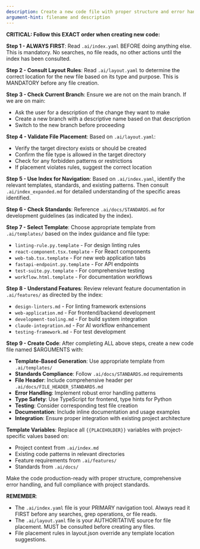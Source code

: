 ```yaml
---
description: Create a new code file with proper structure and error handling
argument-hint: filename and description
---
```


**CRITICAL: Follow this EXACT order when creating new code:**

**Step 1 - ALWAYS FIRST**: Read `.ai/index.yaml` BEFORE doing anything else. This is mandatory. No searches, no file reads, no other actions until the index has been consulted.

**Step 2 - Consult Layout Rules**: Read `.ai/layout.yaml` to determine the correct location for the new file based on its type and purpose. This is MANDATORY before any file creation.

**Step 3 - Check Current Branch**: Ensure we are not on the main branch. If we are on main:
  - Ask the user for a description of the change they want to make
  - Create a new branch with a descriptive name based on that description
  - Switch to the new branch before proceeding

**Step 4 - Validate File Placement**: Based on `.ai/layout.yaml`:
  - Verify the target directory exists or should be created
  - Confirm the file type is allowed in the target directory
  - Check for any forbidden patterns or restrictions
  - If placement violates rules, suggest the correct location

**Step 5 - Use Index for Navigation**: Based on `.ai/index.yaml`, identify the relevant templates, standards, and existing patterns. Then consult `.ai/index_expanded.md` for detailed understanding of the specific areas identified.

**Step 6 - Check Standards**: Reference `.ai/docs/STANDARDS.md` for development guidelines (as indicated by the index).

**Step 7 - Select Template**: Choose appropriate template from `.ai/templates/` based on the index guidance and file type:
   - `linting-rule.py.template` - For design linting rules
   - `react-component.tsx.template` - For React components
   - `web-tab.tsx.template` - For new web application tabs
   - `fastapi-endpoint.py.template` - For API endpoints
   - `test-suite.py.template` - For comprehensive testing
   - `workflow.html.template` - For documentation workflows

**Step 8 - Understand Features**: Review relevant feature documentation in `.ai/features/` as directed by the index:
  - `design-linters.md` - For linting framework extensions
  - `web-application.md` - For frontend/backend development
  - `development-tooling.md` - For build system integration
  - `claude-integration.md` - For AI workflow enhancement
  - `testing-framework.md` - For test development

**Step 9 - Create Code**: After completing ALL above steps, create a new code file named $ARGUMENTS with:

- **Template-Based Generation**: Use appropriate template from `.ai/templates/`
- **Standards Compliance**: Follow `.ai/docs/STANDARDS.md` requirements
- **File Header**: Include comprehensive header per `.ai/docs/FILE_HEADER_STANDARDS.md`
- **Error Handling**: Implement robust error handling patterns
- **Type Safety**: Use TypeScript for frontend, type hints for Python
- **Testing**: Consider corresponding test file creation
- **Documentation**: Include inline documentation and usage examples
- **Integration**: Ensure proper integration with existing project architecture

**Template Variables**: Replace all `{{PLACEHOLDER}}` variables with project-specific values based on:
- Project context from `.ai/index.md`
- Existing code patterns in relevant directories
- Feature requirements from `.ai/features/`
- Standards from `.ai/docs/`

Make the code production-ready with proper structure, comprehensive error handling, and full compliance with project standards.

**REMEMBER**:
- The `.ai/index.yaml` file is your PRIMARY navigation tool. Always read it FIRST before any searches, grep operations, or file reads.
- The `.ai/layout.yaml` file is your AUTHORITATIVE source for file placement. MUST be consulted before creating any files.
- File placement rules in layout.json override any template location suggestions.

